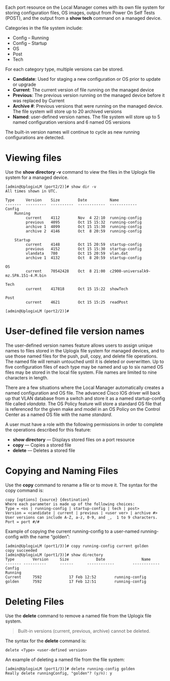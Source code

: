 <!-- 5.4 -->

Each port resource on the Local Manager comes with its own file system for storing configuration files, OS images, output from Power On Self Tests (POST), and the output from a **show tech** command on a managed device. 

Categories in the file system include:

 - Config – Running
 - Config – Startup
 - OS
 - Post
 - Tech

For each category type, multiple versions can be stored.

* **Candidate**: Used for staging a new configuration or OS prior to update or upgrade
* **Current**: The current version of file running on the managed device
* **Previous**: The previous version running on the managed device before it was replaced by Current
* **Archive #**: Previous versions that were running on the managed device.  The file system will store up to 20 archived versions
* **Named**: user-defined version names. The file system will store up to 5 named configuration versions and 6 named OS versions

The built-in version names will continue to cycle as new running configurations are detected. 

# Viewing files

Use the **show directory -v** command to view the files in the Uplogix file system for a managed device.

```
[admin@UplogixLM (port2/2)]# show dir -v
All times shown in UTC.

Type     Version    Size        Date          Name
-------  ---------  ----------  ------------  ------------
Config
    Running
         current    4112        Nov  4 22:10  running-config
         previous   4095        Oct 15 15:32  running-config
         archive 1  4099        Oct 15 15:30  running-config
         archive 2  4146        Oct  8 20:59  running-config

    Startup
         current    4148        Oct 15 20:59  startup-config
         previous   4152        Oct 15 15:30  startup-config
         vlandata   780         Oct 15 20:59  vlan.dat
         archive 1  4132        Oct  8 20:59  startup-config

OS
         current    70542428    Oct  8 21:00  c2900-universalk9-mz.SPA.151-4.M.bin

Tech
         current    417818      Oct 15 15:22  showTech

Post
         current    4621        Oct 15 15:25  readPost

[admin@UplogixLM (port2/2)]#
```

# User-defined file version names

The user-defined version names feature allows users to assign unique names to files stored in the Uplogix file system for managed devices, and to use those named files for the push, pull, copy, and delete file operations. The named file will remain untouched until it is deleted or overwritten. Up to five configuration files of each type may be named and up to six named OS files may be stored in the local file system. File names are limited to nine characters in length.

There are a few situations where the Local Manager automatically creates a named configuration and OS file. The advanced Cisco IOS driver will back up that VLAN database from a switch and store it as a named startup-config file called *vlandata*. The OS Policy feature will store a standard OS file that is referenced for the given make and model in an OS Policy on the Control Center as a named OS file with the name *standard*.

A user must have a role with the following permissions in order to complete the operations described for this feature:

 - **show directory** — Displays stored files on a port resource
 - **copy** — Copies a stored file
 - **delete** — Deletes a stored file
 
# Copying and Naming Files

Use the **copy** command to rename a file or to move it. The syntax for the copy command is:

```
copy [options] {source} {destination}
Where each parameter is made up of the following choices:
Type = <os | running-config | startup-config | tech | post>
Version = <candidate | current | previous | <user ver> | archive #>
User versions can include A-Z, a-z, 0-9, and _,  1 to 9 characters.
Port = port #/#
```

Example of copying the current running-config to a user-named running-config with the name “golden”:

```
[admin@UplogixLM (port1/3)]# copy running-config current golden
copy succeeded
[admin@UplogixLM (port1/3)]# show directory
Type		Version		Size			Date				Name
-------	----------		------		------------		------------
Config
Running
Current		7592			17 Feb 12:52		running-config
golden		7592			17 Feb 12:51		running-config
```

# Deleting Files

Use the **delete** command to remove a named file from the Uplogix file system.

> Built-in versions (current, previous, archive) cannot be deleted.

The syntax for the **delete** command is:

```
delete <Type> <user-defined version>
```

An example of deleting a named file from the file system:

```
[admin@UplogixLM (port1/3)]# delete running-config golden
Really delete runningConfig, "golden"? (y/n): y
```